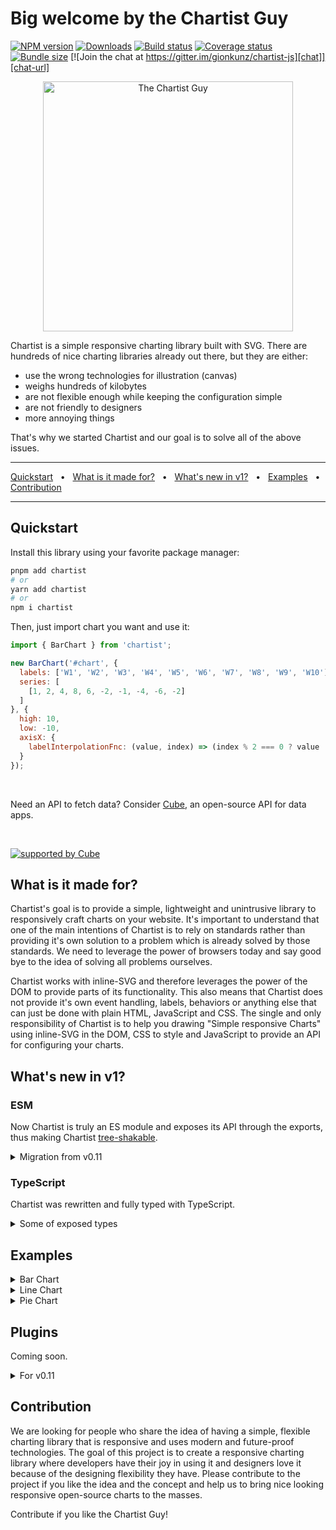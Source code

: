 # Big welcome by the Chartist Guy

[![NPM version][npm]][npm-url]
[![Downloads][downloads]][downloads-url]
[![Build status][build]][build-url]
[![Coverage status][coverage]][coverage-url]
[![Bundle size][size]][size-url]
[![Join the chat at https://gitter.im/gionkunz/chartist-js][chat]][chat-url]

[npm]: https://img.shields.io/npm/v/chartist.svg
[npm-url]: https://www.npmjs.com/package/chartist

[downloads]: https://img.shields.io/npm/dm/chartist.svg
[downloads-url]: https://www.npmjs.com/package/chartist

[build]: https://img.shields.io/github/workflow/status/chartist-js/chartist/CI.svg
[build-url]: https://github.com/chartist-js/chartist/actions

[coverage]: https://img.shields.io/codecov/c/github/chartist-js/chartist.svg
[coverage-url]: https://app.codecov.io/gh/chartist-js/chartist

[size]: https://img.shields.io/bundlephobia/minzip/chartist
[size-url]: https://bundlephobia.com/package/chartist

[chat]: https://badges.gitter.im/gionkunz/chartist-js.svg
[chat-url]: https://gitter.im/gionkunz/chartist-js?utm_source=badge&utm_medium=badge&utm_campaign=pr-badge&utm_content=badge

<p align="center">
  <img width="400" alt="The Chartist Guy" src="https://raw.github.com/chartist-js/chartist/main/website/static/img/chartist-guy.gif">
</p>

Chartist is a simple responsive charting library built with SVG. There are hundreds of nice charting libraries already
out there, but they are either:

- use the wrong technologies for illustration (canvas) 
- weighs hundreds of kilobytes
- are not flexible enough while keeping the configuration simple
- are not friendly to designers
- more annoying things

That's why we started Chartist and our goal is to solve all of the above issues.

<hr />
<a href="#quickstart">Quickstart</a>
<span>&nbsp;&nbsp;•&nbsp;&nbsp;</span>
<a href="#what-is-it-made-for">What is it made for?</a>
<span>&nbsp;&nbsp;•&nbsp;&nbsp;</span>
<a href="#whats-new-in-v1">What's new in v1?</a>
<span>&nbsp;&nbsp;•&nbsp;&nbsp;</span>
<a href="#examples">Examples</a>
<span>&nbsp;&nbsp;•&nbsp;&nbsp;</span>
<a href="#contribution">Contribution</a>
<hr />

## Quickstart

Install this library using your favorite package manager:

```sh
pnpm add chartist
# or
yarn add chartist
# or
npm i chartist
```

Then, just import chart you want and use it:

```js
import { BarChart } from 'chartist';

new BarChart('#chart', {
  labels: ['W1', 'W2', 'W3', 'W4', 'W5', 'W6', 'W7', 'W8', 'W9', 'W10'],
  series: [
    [1, 2, 4, 8, 6, -2, -1, -4, -6, -2]
  ]
}, {
  high: 10,
  low: -10,
  axisX: {
    labelInterpolationFnc: (value, index) => (index % 2 === 0 ? value : null)
  }
});
```

<br />

Need an API to fetch data? Consider [Cube](https://cube.dev/?ref=eco-chartist), an open-source API for data apps.

<br />

[![supported by Cube](https://user-images.githubusercontent.com/986756/154330861-d79ab8ec-aacb-4af8-9e17-1b28f1eccb01.svg)](https://cube.dev/?ref=eco-chartist)

## What is it made for?

Chartist's goal is to provide a simple, lightweight and unintrusive library to responsively craft charts on your website. 
It's important to understand that one of the main intentions of Chartist is to rely on standards rather than providing 
it's own solution to a problem which is already solved by those standards. We need to leverage the power of browsers 
today and say good bye to the idea of solving all problems ourselves.

Chartist works with inline-SVG and therefore leverages the power of the DOM to provide parts of its functionality. This 
also means that Chartist does not provide it's own event handling, labels, behaviors or anything else that can just be 
done with plain HTML, JavaScript and CSS. The single and only responsibility of Chartist is to help you drawing "Simple 
responsive Charts" using inline-SVG in the DOM, CSS to style and JavaScript to provide an API for configuring your charts.

## What's new in v1?

### ESM

Now Chartist is truly an ES module and exposes its API through the exports, thus making Chartist [tree-shakable](https://developer.mozilla.org/en-US/docs/Glossary/Tree_shaking).

<details>
  <summary>Migration from v0.11</summary>

- Each property of Chartist object now is named export.
- Chart classes were renamed.
- Easing object now is named export.

```js
const Chartist = require('chartist')

new Chartist.Bar(/* ... */);
new Chartist.Line(/* ... */);
new Chartist.Pie(/* ... */);
new Chartist.Svg(/* ... */);
Chartist.Svg.Easing
// ...

// ->

import { BarChart, LineChart, PieChart, Svg, easings } from 'chartist'

new BarChart(/* ... */)
new LineChart(/* ... */)
new PieChart(/* ... */)
new Svg(/* ... */)
easings
// ...
```

</details>

### TypeScript

Chartist was rewritten and fully typed with TypeScript.

<details>
  <summary>Some of exposed types</summary>

```ts
import type {
  BarChartData,
  BarChartOptions,
  LineChartData,
  LineChartOptions,
  PieChartData,
  PieChartOptions
} from 'chartist'
```

</details>

## Examples

<details>
  <summary>Bar Chart</summary>

- [Bi-polar bar chart](http://codesandbox.io/s/github/chartist-js/chartist/main/sandboxes/bar/bi-polar-interpolated)
- [Distributed series](http://codesandbox.io/s/github/chartist-js/chartist/main/sandboxes/bar/distributed-series)
- [Extreme responsive configuration](http://codesandbox.io/s/github/chartist-js/chartist/main/sandboxes/bar/extreme-responsive)
- [Horizontal bar chart](http://codesandbox.io/s/github/chartist-js/chartist/main/sandboxes/bar/horizontal)
- [Label placement](http://codesandbox.io/s/github/chartist-js/chartist/main/sandboxes/bar/label-position)
- [Multi-line labels](http://codesandbox.io/s/github/chartist-js/chartist/main/sandboxes/bar/multiline)
- [Overlapping bars on mobile](http://codesandbox.io/s/github/chartist-js/chartist/main/sandboxes/bar/overlapping-bars)
- [Stacked bar chart](http://codesandbox.io/s/github/chartist-js/chartist/main/sandboxes/bar/stacked)
- [Stacked bar chart with accumulate-relative stack mode](http://codesandbox.io/s/github/chartist-js/chartist/main/sandboxes/bar/stacked-accumulate-relative)
- [Add peak circles using the draw events](http://codesandbox.io/s/github/chartist-js/chartist/main/sandboxes/bar/with-circle-modify-drawing)

</details>

<details>
  <summary>Line Chart</summary>

- [Line chart with area](http://codesandbox.io/s/github/chartist-js/chartist/main/sandboxes/line/area)
- [Auto scale axis](http://codesandbox.io/s/github/chartist-js/chartist/main/sandboxes/line/axis-auto)
- [Fixed and auto scale axis](http://codesandbox.io/s/github/chartist-js/chartist/main/sandboxes/line/axis-fixed-and-auto)
- [Bi-polar Line chart with area only](http://codesandbox.io/s/github/chartist-js/chartist/main/sandboxes/line/bipolar-area)
- [Filled holes in data](http://codesandbox.io/s/github/chartist-js/chartist/main/sandboxes/line/data-fill-holes)
- [Holes in data](http://codesandbox.io/s/github/chartist-js/chartist/main/sandboxes/line/data-holes)
- [Using events to replace graphics](http://codesandbox.io/s/github/chartist-js/chartist/main/sandboxes/line/modify-drawing)
- [Only whole numbers](http://codesandbox.io/s/github/chartist-js/chartist/main/sandboxes/line/only-integer)
- [SVG Path animation](http://codesandbox.io/s/github/chartist-js/chartist/main/sandboxes/line/path-animation)
- [Line scatter diagram with responsive settings](http://codesandbox.io/s/github/chartist-js/chartist/main/sandboxes/line/scatter-random)
- [Series Overrides](http://codesandbox.io/s/github/chartist-js/chartist/main/sandboxes/line/series-override)
- [Simple line chart](http://codesandbox.io/s/github/chartist-js/chartist/main/sandboxes/line/simple)
- [Simple responsive options](http://codesandbox.io/s/github/chartist-js/chartist/main/sandboxes/line/simple-responsive)
- [Line Interpolation / Smoothing](http://codesandbox.io/s/github/chartist-js/chartist/main/sandboxes/line/simple-smoothing)
- [Simple SMIL Animations](http://codesandbox.io/s/github/chartist-js/chartist/main/sandboxes/line/simple-svg-animation)
- [Advanced SMIL Animations](http://codesandbox.io/s/github/chartist-js/chartist/main/sandboxes/line/svg-animation)
- [Timeseries](http://codesandbox.io/s/github/chartist-js/chartist/main/sandboxes/line/timeseries)

</details>

<details>
  <summary>Pie Chart</summary>

- [Pie chart with custom labels](http://codesandbox.io/s/github/chartist-js/chartist/main/sandboxes/pie/custom-labels)
- [Animating a Donut with Svg.animate](http://codesandbox.io/s/github/chartist-js/chartist/main/sandboxes/pie/donut-animation)
- [Donut chart](http://codesandbox.io/s/github/chartist-js/chartist/main/sandboxes/pie/donut-chart)
- [Simple pie chart](http://codesandbox.io/s/github/chartist-js/chartist/main/sandboxes/pie/simple)
- [Gauge chart](http://codesandbox.io/s/github/chartist-js/chartist/main/sandboxes/pie/simple-gauge)

</details>

## Plugins

Coming soon.

<details>
  <summary>For v0.11</summary>

Some features aren't right for the core product
but there is a great set of plugins available
which add features like:

* [Axis labels](http://gionkunz.github.io/chartist-js/plugins.html#axis-title-plugin)
* [Tooltips at data points](https://gionkunz.github.io/chartist-js/plugins.html#tooltip-plugin)
* [Coloring above/below a threshold](https://gionkunz.github.io/chartist-js/plugins.html#threshold-plugin)

and more.

See all the plugins [here](https://gionkunz.github.io/chartist-js/plugins.html).

</details>

## Contribution

We are looking for people who share the idea of having a simple, flexible charting library that is responsive and uses
modern and future-proof technologies. The goal of this project is to create a responsive charting library where developers
have their joy in using it and designers love it because of the designing flexibility they have. Please contribute
to the project if you like the idea and the concept and help us to bring nice looking responsive open-source charts
to the masses.

Contribute if you like the Chartist Guy!
